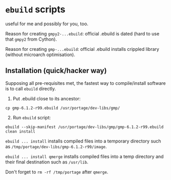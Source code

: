 # `ebuild` scripts

useful for me and possibly for you, too.

Reason for creating `gmpy2-...ebuild`: official .ebuild is dated (hard to use that `gmpy2` from Cython).

Reason for creating `gmp-...ebuild`: official .ebuild installs crippled library (without microarch optimisation).

## Installation (quick/hacker way)

Supposing all pre-requisites met, the fastest way to compile/install software is to call `ebuild` directly.

1. Put .ebuild close to its ancestor:
```
cp gmp-6.1.2-r99.ebuild /usr/portage/dev-libs/gmp/
```

2. Run `ebuild` script:
```
ebuild --skip-manifest /usr/portage/dev-libs/gmp/gmp-6.1.2-r99.ebuild clean install
```

`ebuild ... install` installs compiled files into a temporary directory such as `/tmp/portage/dev-libs/gmp-6.1.2-r99/image`.

`ebuild ... install qmerge` installs compiled files into a temp directory and their final destination such as `/usr/lib`.

Don't forget to `rm -rf /tmp/portage` after `qmerge`.
